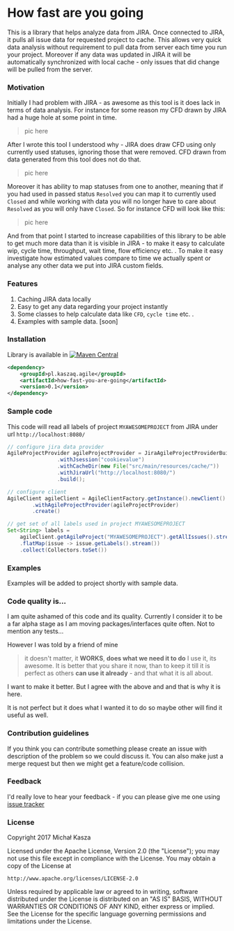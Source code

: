 # How fast are you going #
This is a library that helps analyze data from JIRA. Once connected to JIRA, it pulls all issue data for requested project to cache. This allows very quick data analysis without requirement to pull data from server each time you run your project. Moreover if any data was updated in JIRA it will be automatically synchronized with local cache - only issues that did change will be pulled from the server.

### Motivation
Initially I had problem with JIRA - as awesome as this tool is it does lack in terms of data analysis. For instance for some reason my CFD drawn by JIRA had a huge hole at some point in time.
> pic here

After I wrote this tool I understood why - JIRA does draw CFD using only currently used statuses, ignoring those that were removed. CFD drawn from data generated from this tool does not do that.
> pic here

Moreover it has ability to map statuses from one to another, meaning that if you had used in passed status `Resolved` you can map it to currently used `Closed` and while working with data you will no longer have to care about `Resolved` as you will only have `Closed`. So for instance CFD will look like this:
> pic here

And from that point I started to increase capabilities of this library to be able to get much more data than it is visible in JIRA - to make it easy to calculate wip, cycle time, throughput, wait time, flow efficiency etc. . To make it easy investigate how estimated values compare to time we actually spent or analyse any other data we put into JIRA custom fields.

### Features
1. Caching JIRA data locally
2. Easy to get any data regarding your project instantly
3. Some classes to help calculate data like `CFD`, `cycle time` etc. .
4. Examples with sample data. [soon]

### Installation
Library is available in [![Maven Central](https://maven-badges.herokuapp.com/maven-central/pl.kaszaq.agile/how-fast-you-are-going/badge.svg)](https://maven-badges.herokuapp.com/maven-central/pl.kaszaq.agile/how-fast-you-are-going)

```xml
<dependency>
    <groupId>pl.kaszaq.agile</groupId>
    <artifactId>how-fast-you-are-going</artifactId>
    <version>0.1</version>
</dependency>
```


### Sample code
This code will read all labels of project `MYAWESOMEPROJECT` from JIRA under url `http://localhost:8080/`
```java
// configure jira data provider
AgileProjectProvider agileProjectProvider = JiraAgileProjectProviderBuilderFactory
                .withJsession("cookievalue")
                .withCacheDir(new File("src/main/resources/cache/"))
                .withJiraUrl("http://localhost:8080/")
                .build();

// configure client
AgileClient agileClient = AgileClientFactory.getInstance().newClient()
        .withAgileProjectProvider(agileProjectProvider)
        .create()

// get set of all labels used in project MYAWESOMEPROJECT
Set<String> labels = 
	agileClient.getAgileProject("MYAWESOMEPROJECT").getAllIssues().stream()
	.flatMap(issue -> issue.getLabels().stream())
	.collect(Collectors.toSet())
```

### Examples

Examples will be added to project shortly with sample data.

### Code quality is...
I am quite ashamed of this code and its quality. Currently I consider it to be a far alpha stage as I am moving packages/interfaces quite often. Not to mention any tests...

However I was told by a friend of mine
> it doesn't matter, it **WORKS**, **does what we need it to do** I use it, its awesome. It is better that you share it now, than to keep it till it is perfect as others **can use it already** - and that what it is all about.

I want to make it better. But I agree with the above and and that is why it is here.
 
It is not perfect but it does what I wanted it to do so maybe other will find it useful as well.

### Contribution guidelines ###
If you think you can contribute something please create an issue with description of the problem so we could discuss it. You can also make just a merge request but then we might get a feature/code collision.

### Feedback

I'd really love to hear your feedback - if you can please give me one using [issue tracker](https://bitbucket.org/kaszaq/how-fast-are-you-going/issues)

### License
Copyright 2017 Michał Kasza

Licensed under the Apache License, Version 2.0 (the "License");
you may not use this file except in compliance with the License.
You may obtain a copy of the License at

    http://www.apache.org/licenses/LICENSE-2.0

Unless required by applicable law or agreed to in writing, software
distributed under the License is distributed on an "AS IS" BASIS,
WITHOUT WARRANTIES OR CONDITIONS OF ANY KIND, either express or implied.
See the License for the specific language governing permissions and
limitations under the License.
